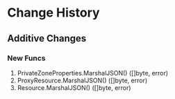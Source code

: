 # Change History

## Additive Changes

### New Funcs

1. PrivateZoneProperties.MarshalJSON() ([]byte, error)
1. ProxyResource.MarshalJSON() ([]byte, error)
1. Resource.MarshalJSON() ([]byte, error)
